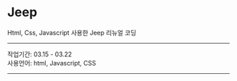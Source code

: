 # Jeep

Html, Css, Javascript 사용한 Jeep 리뉴얼 코딩

--------------------------------------------------------

작업기간: 03.15 - 03.22 <br>
사용언어: html, Javascript, CSS

--------------------------------------------------------
